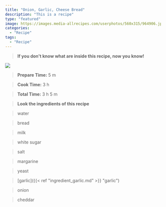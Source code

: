 ```yaml
---
title: "Onion, Garlic, Cheese Bread"
description: "This is a recipe"
type: "featured"
image: https://images.media-allrecipes.com/userphotos/560x315/964906.jpg
categories: 
  - "Recipe"
tags: 
  - "Recipe"
---
```



>**If you don't know what are inside this recipe, now you know!**

![](../images/Recipes-Banner.jpg)
> **Prepare Time:** 5 m


> **Cook Time:** 3 h


> **Total Time:** 3 h 5 m

> **Look the ingredients of this recipe**

> water

> bread

> milk

> white sugar

> salt

> margarine

> yeast

> [garlic]({{< ref "ingredient_garlic.md" >}} "garlic")

> onion

> cheddar

